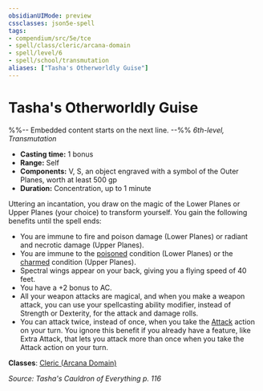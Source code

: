 ```yaml
---
obsidianUIMode: preview
cssclasses: json5e-spell
tags:
- compendium/src/5e/tce
- spell/class/cleric/arcana-domain
- spell/level/6
- spell/school/transmutation
aliases: ["Tasha's Otherworldly Guise"]
---
```

# Tasha's Otherworldly Guise
%%-- Embedded content starts on the next line. --%%
*6th-level, Transmutation*  

- **Casting time:** 1 bonus
- **Range:** Self
- **Components:** V, S, an object engraved with a symbol of the Outer Planes, worth at least 500 gp
- **Duration:** Concentration, up to 1 minute

Uttering an incantation, you draw on the magic of the Lower Planes or Upper Planes (your choice) to transform yourself. You gain the following benefits until the spell ends:

- You are immune to fire and poison damage (Lower Planes) or radiant and necrotic damage (Upper Planes).  
- You are immune to the [poisoned](/Systems/5e/rules/conditions.md#poisoned) condition (Lower Planes) or the [charmed](/Systems/5e/rules/conditions.md#charmed) condition (Upper Planes).  
- Spectral wings appear on your back, giving you a flying speed of 40 feet.  
- You have a +2 bonus to AC.  
- All your weapon attacks are magical, and when you make a weapon attack, you can use your spellcasting ability modifier, instead of Strength or Dexterity, for the attack and damage rolls.  
- You can attack twice, instead of once, when you take the [Attack](/Systems/5e/rules/actions.md#Attack) action on your turn. You ignore this benefit if you already have a feature, like Extra Attack, that lets you attack more than once when you take the Attack action on your turn.  

**Classes**: [Cleric (Arcana Domain)](/Systems/5e/classes/cleric-arcana-domain-scag.md)

*Source: Tasha's Cauldron of Everything p. 116*